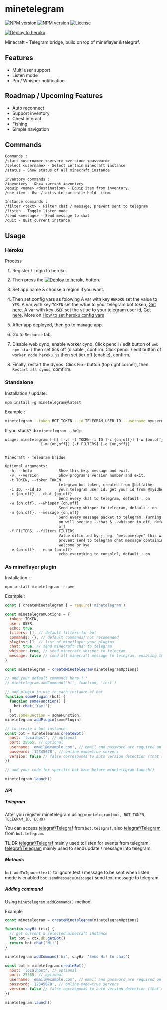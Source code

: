 # minetelegram

[![NPM version](https://img.shields.io/npm/v/minetelegram?label=npm%20package)](https://www.npmjs.com/package/minetelegram)
[![NPM version](https://img.shields.io/node/v/minetelegram)](https://www.npmjs.com/package/minetelegram)
[![License](https://img.shields.io/npm/l/minetelegram)](https://github.com/hexatester/minetelegram/blob/master/LICENSE)

[![Deploy to heroku](https://www.herokucdn.com/deploy/button.png)](https://heroku.com/deploy?template=https://github.com/hexatester/minetelegram)

Minecraft - Telegram bridge, build on top of mineflayer &amp; telegraf.

## Features

- Multi user support
- Listen mode
- Pm / Whisper notification

## Roadmap / Upcoming Features

- Auto reconnect
- Support inventory
- Chest interact
- Fishing
- Simple navigation

## Commands

```txt
Commands :
/start <username> <server> <version> <password>
/select <username> - Select certain minecraft instance
/status - Show status of all minecraft instance

Inventory commands :
/inventory - Show current inventory
/equip <name> <destination> - Equip item from inventory.
/use_item - Use / activate currently held  item.

Instance commands :
/filter <text> - Filter chat / message, prevent sent to telegram
/listen - Toggle listen mode
/send <message> - Send message to chat
/quit - Quit current instance
```

## Usage

### Heroku

Process

1. Register / Login to heroku.

2. Then press the [![Deploy to heroku](https://www.herokucdn.com/deploy/button.png)](https://heroku.com/deploy?template=https://github.com/hexatester/minetelegram) button.

3. Set app name & choose a region if you want.

4. Then set config vars as folowing
   A var with key `HEROKU` set the value to `YES`.
   A var with key `TOKEN` set the value to your telegram bot token, [Get here](https://t.me/botFather).
   A var with key `USER` set the value to your telegram user id, [Get here](https://t.me/myidbot).
   More on [How to set heroku config vars](https://devcenter.heroku.com/articles/config-vars)

5. After app deployed, then go to manage app.

6. Go to `Resource` tab.

7. Disable web dyno, enable worker dyno.
   Click pencil / edit button of `web npm start` then set tick off (disable), confirm.
   Click pencil / edit button of `worker node heroku.js` then set tick off (enable), confirm.

8. Finally, restart the dynos.
   Click `More` button (top right corner), then `Restart all dynos`, comfirm.

### Standalone

Installation / update:

`npm install -g minetelegram@latest`

Example :

```bash
minetelegram --token BOT_TOKEN --id TELEGRAM_USER_ID --username myusername --server play.myserver.mine --mcversion 1.13.2
```

If you stuck? do `minetelegram --help`

```txt
usage: minetelegram [-h] [-v] -t TOKEN -i ID [-c {on,off}] [-w {on,off}]
                [-m {on,off}] [-f FILTERS] [-e {on,off}]


Minecraft - Telegram bridge

Optional arguments:
  -h, --help            Show this help message and exit.
  -v, --version         Show program's version number and exit.
  -t TOKEN, --token TOKEN
                        telegram bot token, created from @botfather
  -i ID, --id ID        your telegram user id, get your id from @myidbot
  -c {on,off}, --chat {on,off}
                        Send every chat to telegram, default : on
  -w {on,off}, --whisper {on,off}
                        Send every whisper to telegram, default : on
  -m {on,off}, --message {on,off}
                        Send every message packet to telegram. Turning this
                        on will overide --chat & --whisper to off, default :
                        off
  -f FILTERS, --filters FILTERS
                        Value dilimited by ;, eg. "welcome;bye" this will
                        prevent send to telegram chat message containing
                        welcome or bye
  -e {on,off}, --echo {on,off}
                        echo everything to console?, default : on
```

### As mineflayer plugin

Installation :

`npm install minetelegram --save`

Example :

```js
const { createMinetelegram } = require('minetelegram')

const minetelegramOptions = {
  token: TOKEN,
  user: USER,
  echo: true,
  filters: [], // default filters for bot
  commands: {}, // default commands? not recomended
  plugins: [], // list of mineflayer your plugins
  chat: true, // send minecraft chat to telegram
  whisper: true, // send minecraft whisper to telegram
  message: false // send all minecraft message to telegram, enabling this will overide chat & whisper to false
}

const minetelegram = createMinetelegram(minetelegramOptions)

// add your default commands here !!!
// minetelegram.addCommand('hi', function, 'test')

// add plugin to use in each instance of bot
function somePlugin (bot) {
  function someFunction() {
    bot.chat('Yay!');
  }
  bot.someFunction = someFunction;
minetelegram.addPlugin(somePlugin)

// to create a bot instance
const bot = minetelegram.createBot({
  host: 'localhost', // optional
  port: 25565, // optional
  username: 'email@example.com', // email and password are required only for
  password: '12345678', // online-mode=true servers
  version: false // false corresponds to auto version detection (that's the default), put for example "1.8.8" if you need a specific version
})

// add your code for specific bot here before minetelegram.launch()

minetelegram.launch()
```

#### API

##### Telegram

After you register minetelegram using `minetelegram(bot, BOT_TOKEN, TELEGRAM_ID, ECHO)`

You can access [telegraf/Telegraf](https://telegraf.js.org/#/?id=telegraf) from `bot.telegraf`,
also [telegraf/Telegram](https://telegraf.js.org/#/?id=telegram) from `bot.telegram`.

TL;DR
[telegraf/Telegraf](https://telegraf.js.org/#/?id=telegraf) mainly used to listen for events from telegram.
[telegraf/Telegram](https://telegraf.js.org/#/?id=telegram) mainly used to send update / message into telegram.

##### Methods

`bot.addToIgnore(text)` to ignore text / message to be sent when listen mode is enabled
`bot.sendMessage(message)` send text message to telegram.

##### Adding command

Using `Minetelegram.addCommand()` method.

Example

```js
const minetelegram = createMinetelegram(minetelegramOptions)

function sayHi (ctx) {
  // get current & selected minecraft instance
  let bot = ctx.db.getBot()
  return bot.chat('Hi!')
}

minetelegram.addCommand('hi', sayHi, 'Send Hi! to chat')

const bot = minetelegram.createBot({
  host: 'localhost', // optional
  port: 25565, // optional
  username: 'email@example.com', // email and password are required only for
  password: '12345678', // online-mode=true servers
  version: false // false corresponds to auto version detection (that's the default), put for example '1.8.8' if you need a specific version
})

minetelegram.launch()
```
